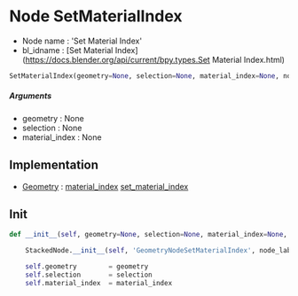 # Node SetMaterialIndex

- Node name : 'Set Material Index'
- bl_idname : [Set Material Index](https://docs.blender.org/api/current/bpy.types.Set Material Index.html)


``` python
SetMaterialIndex(geometry=None, selection=None, material_index=None, node_label=None, node_color=None)
```
##### Arguments

- geometry : None
- selection : None
- material_index : None

## Implementation

- [Geometry](/docs/GeoNodes/Geometry.md) : [material_index](/docs/GeoNodes/Geometry.md#material_index) [set_material_index](/docs/GeoNodes/Geometry.md#set_material_index)

## Init

``` python
def __init__(self, geometry=None, selection=None, material_index=None, node_label=None, node_color=None):

    StackedNode.__init__(self, 'GeometryNodeSetMaterialIndex', node_label=node_label, node_color=node_color)

    self.geometry        = geometry
    self.selection       = selection
    self.material_index  = material_index
```
